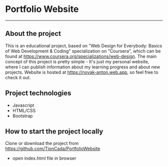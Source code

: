 # Portfolio Website

---

## About the project

This is an educational project, based on "Web Design for Everybody: Basics of Web Development & Coding" specialization on "Coursera", 
which can be found at https://www.coursera.org/specializations/web-design. 
The main concept of this project is pretty simple - It's just my personal website, where I can publish information about my learning progress and about new projects. Website is hosted at https://novak-anton.web.app, so feel free to check it out.

## Project technologies

- Javascript 
- HTML/CSS 
- Bootstrap

## How to start the project locally

Clone or download the project from https://github.com/TionCada/PortfolioWebsite

- open index.html file in browser
